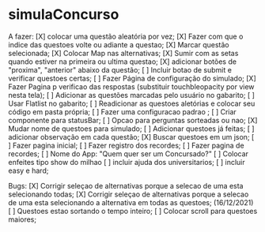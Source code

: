 # simulaConcurso

A fazer:
[X] colocar uma questão aleatória por vez;
[X] Fazer com que o indice das questoes volte ou adiante a questao;
[X] Marcar questão selecionada;
[X] Colocar Map nas alternativas;
[X] Sumir com as setas quando estiver na primeira ou ultima questao;
[X] adicionar botões de "proxima", "anterior" abaixo da questão;
[ ] Incluir botao de submit e verificar questoes certas;
[ ] Fazer Página de configuração do simulado;
[X] Fazer Pagina p verificao das respostas (substituir touchbleopacity por view nesta tela);
[ ] Adicionar as questões marcadas pelo usuário no gabarito;
[ ] Usar Flatlist no gabarito;
[ ] Readicionar as questoes aletórias e colocar seu código em pasta própria;
[ ] Fazer uma configuracao padrao ;
[ ] Criar componente para statusBar;
[ ] Opcao para perguntas sorteadas ou nao;
[X] Mudar nome de questoes para simulado;
[ ] Adicionar questoes já feitas;
[ ] adicionar observação em cada questão;
[X] Buscar questoes em um json;
[ ] Fazer pagina inicial;
[ ] Fazer registro dos recordes;
[ ] Fazer pagina de recordes;
[ ] Nome do App: "Quem quer ser um Concursado?"
[ ] Colocar enfeites tipo show do milhao
[ ] incluir ajuda dos universitarios;
[ ] incluir easy e hard;

Bugs:
[X] Corrigir seleçao de alternativas porque a selecao de uma esta selecionando todas;
[X] Corrigir seleçao de alternativas porque a selecao de uma esta selecionando a alternativa em todas as questoes; (16/12/2021)
[ ] Questoes estao sortando o tempo inteiro;
[ ] Colocar scroll para questoes maiores;
